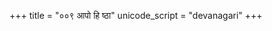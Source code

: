 +++
title = "००९ आपो हि ष्ठा"
unicode_script = "devanagari"
+++

<div class="js_include" url="../../../../../mantraH/jalam/Rk/Apo_hi_ShThA/"  newLevelForH1="2" includeTitle="false"> </div>  
